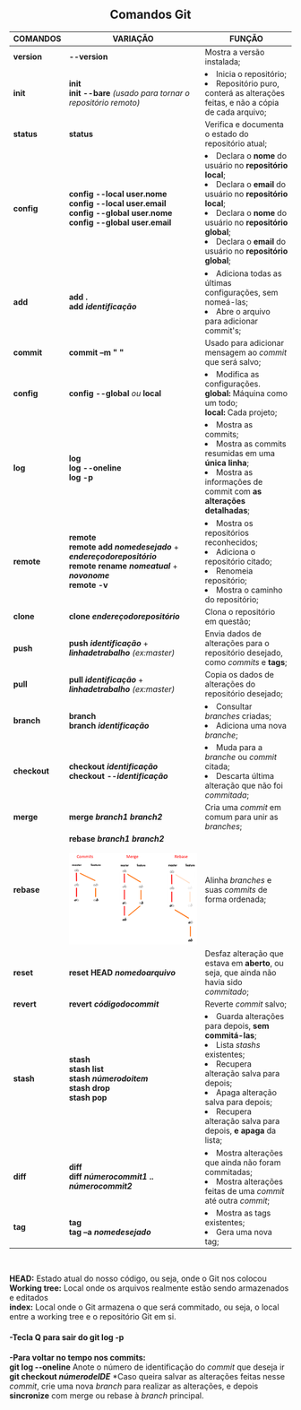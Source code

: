 ## <center>Comandos Git</center>

| COMANDOS | VARIAÇÃO | FUNÇÃO |
|---|---|---|
|**version** |**--version**|Mostra a versão instalada; |
|**init**|**init** <br> **init --bare** *(usado para tornar o repositório remoto)* |<li>Inicia o repositório;</li> <li>Repositório puro, conterá as alterações feitas, e não a cópia de cada arquivo;</li>|
|**status**|**status**|Verifica e documenta o estado do repositório atual;|
|**config**|**config --local user.nome** <br> **config --local user.email** <br> **config --global user.nome** <br> **config --global user.email**|<li>Declara o **nome** do usuário no **repositório local**;</li> <li>Declara o **email** do usuário no **repositório local**;</li> <li>Declara o **nome** do usuário no **repositório global**;</li> <li>Declara o **email** do usuário no **repositório global**;</li>|
|**add**|**add .** <br> **add *identificação***|<li>Adiciona todas as últimas configurações, sem nomeá-las;</li> <li>Abre o arquivo para adicionar commit's;</li>|
|**commit**|**commit –m " "**|Usado para adicionar mensagem ao *commit* que será salvo;|
|**config**|**config --global** *ou* **local**|<li>Modifica as configurações.</li> **global:** Máquina como um todo; <br> **local:** Cada projeto;|
|**log**|**log** <br> **log --oneline** <br> **log -p**|<li>Mostra as commits;</li> <li>Mostra as commits resumidas em uma **única linha**;</li> <li>Mostra as informações de commit com **as alterações detalhadas**;</li>|
|**remote**|**remote** <br> **remote add *nomedesejado*** + ***endereçodorepositório*** <br> **remote rename *nomeatual*** + ***novonome*** <br> **remote -v**|<li>Mostra os repositórios reconhecidos;</li> <li>Adiciona o repositório citado;</li> <li>Renomeia repositório;</li> <li>Mostra o caminho do repositório;</li>|
|**clone**|**clone *endereçodorepositório***|Clona o repositório em questão;|
|**push**|**push *identificação*** + ***linhadetrabalho*** *(ex:master)*|Envia dados de alterações para o repositório desejado, como *commits* e **tags**;|
|**pull**|**pull *identificação*** + ***linhadetrabalho*** *(ex:master)*|Copia os dados de alterações do repositório desejado;|
|**branch**|**branch** <br> **branch *identificação***|<li>Consultar *branches* criadas;</li> <li>Adiciona uma nova *branche*;</li>|
|**checkout**|**checkout *identificação*** <br> **checkout --*identificação***|<li>Muda para a *branche* ou *commit* citada;</li> <li>Descarta última alteração que não foi *commitada*;</li>|
|**merge**|**merge *branch1* *branch2***|Cria uma *commit* em comum para unir as *branches*;|
|**rebase**|**rebase *branch1* *branch2*** <br><br> ![Imagem demonstrando diferença entre merge e rebase](GetImage.png)|Alinha *branches* e suas *commits* de forma ordenada;|
|**reset**|**reset HEAD *nomedoarquivo***|Desfaz alteração que estava em **aberto**, ou seja, que ainda não havia sido *commitado*;|
|**revert**|**revert *códigodocommit***|Reverte *commit* salvo;|
|**stash**|**stash** <br> **stash list** <br> **stash *númerodoitem*** <br> **stash drop** <br> **stash pop**|<li>Guarda alterações para depois, **sem commitá-las**;</li> <li>Lista *stashs* existentes;</li> <li>Recupera alteração salva para depois;</li> <li>Apaga alteração salva para depois;</li> <li>Recupera alteração salva para depois, **e apaga** da lista;|
|**diff**|**diff** <br> **diff *númerocommit1* .. *númerocommit2***|<li>Mostra alterações que ainda não foram commitadas;</li> <li>Mostra alterações feitas de uma *commit* até outra *commit*;</li>|
|**tag**|**tag** <br> **tag –a *nomedesejado***|<li>Mostra as tags existentes;</li> <li>Gera uma nova tag;</li>|
<br>

**HEAD:** Estado atual do nosso código, ou seja, onde o Git nos colocou  
**Working tree:** Local onde os arquivos realmente estão sendo armazenados e editados  
**index:** Local onde o Git armazena o que será commitado, ou seja, o local entre a working tree e o repositório Git em si.

#### -Tecla Q para sair do git log -p  

**-Para voltar no tempo nos commits:**  
**git log --oneline**
Anote o número de identificação do *commit* que deseja ir
**git checkout *númerodeIDE***
*Caso queira salvar as alterações feitas nesse *commit*, crie uma nova *branch* para realizar as alterações, e depois **sincronize** com merge ou rebase à *branch* principal.

